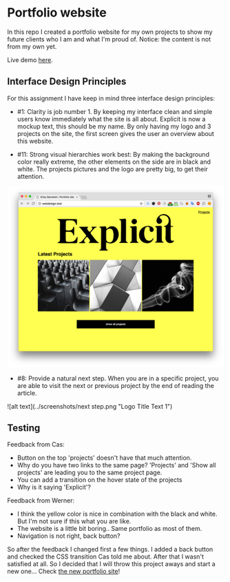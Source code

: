 # Portfolio website

In this repo I created a portfolio website for my own projects to show my future clients who I am and what I'm proud of. Notice: the content is not from my own yet.

Live demo [here](http://suuscharlotte.nl/MAPPEN/webdesign).

## Interface Design Principles
For this assignment I have keep in mind three interface design principles:

* #1: Clarity is job number 1. By keeping my interface clean and simple users know immediately what the site is all about. Explicit is now a mockup text, this should be my name. By only having my logo and 3 projects on the site, the first screen gives the user an overview about this website.

* #11: Strong visual hierarchies work best:
By making the background color really extreme, the other elements on the side are in black and white. The projects pictures and the logo are pretty big, to get their attention.

![alt text](../screenshots/1.png "Logo Title Text 1")

* #8: Provide a natural next step.
When you are in a specific project, you are able to visit the next or previous project by the end of reading the article.

![alt text](../screenshots/next step.png "Logo Title Text 1")

## Testing
Feedback from Cas:
* Button on the top 'projects' doesn't have that much attention.
* Why do you have two links to the same page? 'Projects' and 'Show all projects' are leading you to the same project page.
* You can add a transition on the hover state of the projects
* Why is it saying 'Explicit'?

Feedback from Werner:
* I think the yellow color is nice in combination with the black and white. But I'm not sure if this what you are like.
* The website is a little bit boring.. Same portfolio as most of them.
* Navigation is not right, back button?

So after the feedback I changed first a few things. I added a back button and checked the CSS transition Cas told me about. After that I wasn't satisfied at all. So I decided that I will throw this project aways and start a new one... Check [the new portfolio site](https://github.com/s44s/web-design/tree/master/portfolio-week2)!
